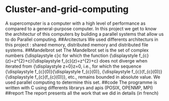 # Cluster-and-grid-computing
A supercomputer is a computer with a high level of performance as compared to a general-purpose computer. 
In this project we get to know the architectur of this computers by building a parallel systems that allow us to do Parallel computing.
##Arcitecturs
We used differents architecturs in this project :
shared memory, distributed memory and distributed file systems.
##Mandelbrot set
The Mandelbrot set is the set of complex numbers {\displaystyle c}c for which the function {\displaystyle f_{c}(z)=z^{2}+c}{\displaystyle f_{c}(z)=z^{2}+c} does not diverge when iterated from {\displaystyle z=0}z=0, i.e., for which the sequence {\displaystyle f_{c}(0)}{\displaystyle f_{c}(0)}, {\displaystyle f_{c}(f_{c}(0))}{\displaystyle f_{c}(f_{c}(0))}, etc., remains bounded in absolute value.
We used parallel computing to determine this set.
##code
The programme is written with C using differents librarys and apis (POSIX, OPENMP, MPI)
##report
The report presents all the work that we did in details (in french)

